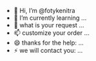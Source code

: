 - 👋 Hi, I’m @fotykenitra
- 🌱 I’m currently learning ...
- 💞️ what is your request ...
- 📫 customize your order ...
- 😄 thanks for the help: ...
- ⚡ we will contact you: ...

<!---
fotykenitra/fotykenitra is a ✨ special ✨ repository because its `README.md` (this file) appears on your GitHub profile.
You can click the Preview link to take a look at your changes.
--->
